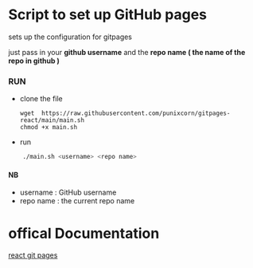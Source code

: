 # Script to set up GitHub pages

sets up the configuration for gitpages <br />

just pass in your **github username** and the **repo name ( the name of the repo in github )**

### RUN

-   clone the file
    ```
    wget  https://raw.githubusercontent.com/punixcorn/gitpages-react/main/main.sh
    chmod +x main.sh
    ```

-   run

```bash
    ./main.sh <username> <repo name>
```

#### NB

-   username : GitHub username
-   repo name : the current repo name

# offical Documentation

[react git pages](https://create-react-app.dev/docs/deployment/#github-pages)

